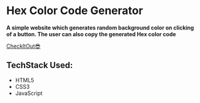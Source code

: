 # Hex Color Code Generator

**A simple website which generates random background color on clicking of a button. The user can also copy the generated Hex color code**

[CheckItOut😎]()

## TechStack Used:

- HTML5
- CSS3
- JavaScript
